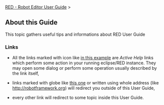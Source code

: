 <p><a href="http://nokia.github.io/RED/help/index.md">RED - Robot Editor User Guide</a> &gt;</p>
<h2>About this Guide</h2>
<p>This topic gathers useful tips and informations about RED User Guide</p>
<h3>Links</h3>
<ul>
<li>
<p>All the links marked with icon like <a href="about.md">in this example</a> are <em>Active Help</em> links which perform some action in your running eclipse/RED instance. They may open some dialog or perform some operation usually described by the link itself,</p>
</li>
<li>
<p>links marked with globe like <a href="about.md">this one</a> or written using whole address (like <a href="http://robotframework.org">http://robotframework.org</a>) will redirect you outside of this User Guide,</p>
</li>
<li>
<p>every other link will redirect to some topic inside this User Guide.</p>
</li>
</ul>
